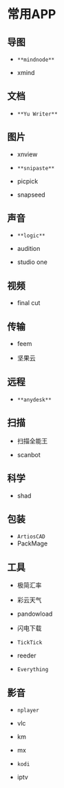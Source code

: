 # 常用APP


## 导图

- `**mindnode**`

- xmind

## 文档

- `**Yu Writer**`

## 图片

- xnview

- `**snipaste**`

- picpick

- snapseed

## 声音

- `**logic**`

- audition

- studio one

## 视频

- final cut

## 传输

- feem

- 坚果云

## 远程

- `**anydesk**`

## 扫描

- 扫描全能王

- scanbot

## 科学

- shad

## 包装

- `ArtiosCAD`
- PackMage

## 工具

- 极简汇率

- 彩云天气

- pandowload

- 闪电下载

- `TickTick`

- reeder
- `Everything`

## 影音

- `nplayer`

- vlc

- km

- mx

- `kodi`

- iptv

